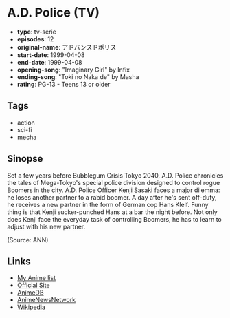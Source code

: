 # A.D. Police (TV)

-   **type**: tv-serie
-   **episodes**: 12
-   **original-name**: アドバンスドポリス
-   **start-date**: 1999-04-08
-   **end-date**: 1999-04-08
-   **opening-song**: "Imaginary Girl" by Infix
-   **ending-song**: "Toki no Naka de" by Masha
-   **rating**: PG-13 - Teens 13 or older

## Tags

-   action
-   sci-fi
-   mecha

## Sinopse

Set a few years before Bubblegum Crisis Tokyo 2040, A.D. Police chronicles the tales of Mega-Tokyo's special police division designed to control rogue Boomers in the city. A.D. Police Officer Kenji Sasaki faces a major dilemma: he loses another partner to a rabid boomer. A day after he's sent off-duty, he receives a new partner in the form of German cop Hans Kleif. Funny thing is that Kenji sucker-punched Hans at a bar the night before. Not only does Kenji face the everyday task of controlling Boomers, he has to learn to adjust with his new partner.

(Source: ANN)

## Links

-   [My Anime list](https://myanimelist.net/anime/1349/AD_Police_TV)
-   [Official Site](http://www.anime-int.com/works/adpolice/tv/index.html)
-   [AnimeDB](http://anidb.info/perl-bin/animedb.pl?show=anime&aid=452)
-   [AnimeNewsNetwork](http://www.animenewsnetwork.com/encyclopedia/anime.php?id=292)
-   [Wikipedia](http://en.wikipedia.org/wiki/A.D._Police:_To_Protect_and_Serve)
